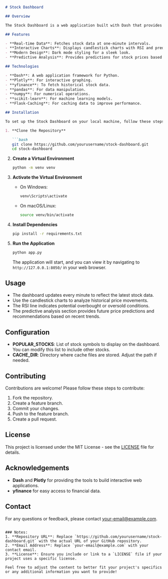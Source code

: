 
```markdown
# Stock Dashboard

## Overview

The Stock Dashboard is a web application built with Dash that provides real-time stock market data and analysis. It features interactive candlestick charts with RSI (Relative Strength Index) overlays, and predictive analysis of stock prices. The application is designed with a modern dark mode theme for better readability and user experience.

## Features

- **Real-time Data**: Fetches stock data at one-minute intervals.
- **Interactive Charts**: Displays candlestick charts with RSI and predicted future prices.
- **Modern Design**: Dark mode styling for a sleek look.
- **Predictive Analysis**: Provides predictions for stock prices based on historical data using linear regression.

## Technologies

- **Dash**: A web application framework for Python.
- **Plotly**: For interactive graphing.
- **yfinance**: To fetch historical stock data.
- **pandas**: For data manipulation.
- **numpy**: For numerical operations.
- **scikit-learn**: For machine learning models.
- **Flask-Caching**: For caching data to improve performance.

## Installation

To set up the Stock Dashboard on your local machine, follow these steps:

1. **Clone the Repository**

   ```bash
   git clone https://github.com/yourusername/stock-dashboard.git
   cd stock-dashboard
   ```

2. **Create a Virtual Environment**

   ```bash
   python -m venv venv
   ```

3. **Activate the Virtual Environment**

   - On Windows:

     ```bash
     venv\Scripts\activate
     ```

   - On macOS/Linux:

     ```bash
     source venv/bin/activate
     ```

4. **Install Dependencies**

   ```bash
   pip install -r requirements.txt
   ```

5. **Run the Application**

   ```bash
   python app.py
   ```

   The application will start, and you can view it by navigating to `http://127.0.0.1:8050/` in your web browser.

## Usage

- The dashboard updates every minute to reflect the latest stock data.
- Use the candlestick charts to analyze historical price movements.
- The RSI line indicates potential overbought or oversold conditions.
- The predictive analysis section provides future price predictions and recommendations based on recent trends.

## Configuration

- **POPULAR_STOCKS**: List of stock symbols to display on the dashboard. You can modify this list to include other stocks.
- **CACHE_DIR**: Directory where cache files are stored. Adjust the path if needed.

## Contributing

Contributions are welcome! Please follow these steps to contribute:

1. Fork the repository.
2. Create a feature branch.
3. Commit your changes.
4. Push to the feature branch.
5. Create a pull request.

## License

This project is licensed under the MIT License - see the [LICENSE](LICENSE) file for details.

## Acknowledgements

- **Dash** and **Plotly** for providing the tools to build interactive web applications.
- **yfinance** for easy access to financial data.

## Contact

For any questions or feedback, please contact [your-email@example.com](mailto:your-email@example.com).
```

### Notes:
1. **Repository URL**: Replace `https://github.com/yourusername/stock-dashboard.git` with the actual URL of your GitHub repository.
2. **Email Address**: Replace `your-email@example.com` with your contact email.
3. **License**: Ensure you include or link to a `LICENSE` file if your project uses a specific license.

Feel free to adjust the content to better fit your project's specifics or any additional information you want to provide!